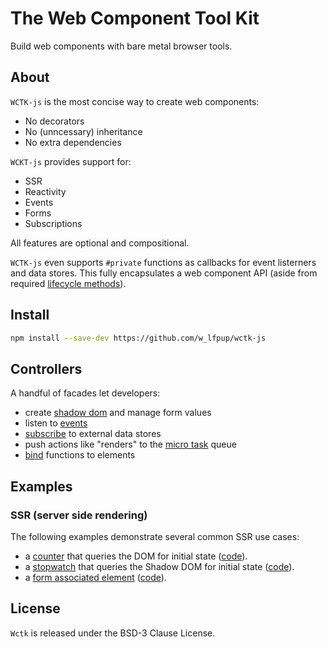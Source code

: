 # The Web Component Tool Kit

Build web components with bare metal browser tools.

## About

`WCTK-js` is the most concise way to create web components:

- No decorators
- No (unncessary) inheritance
- No extra dependencies

`WCKT-js` provides support for:

- SSR
- Reactivity
- Events
- Forms
- Subscriptions

All features are optional and compositional.

`WCTK-js` even supports `#private` functions as callbacks for event listerners and data stores. This fully encapsulates a web component API (aside from required [lifecycle methods](https://developer.mozilla.org/en-US/docs/Web/API/Web_components/Using_custom_elements#custom_element_lifecycle_callbacks)).

## Install

```bash
npm install --save-dev https://github.com/w_lfpup/wctk-js
```

## Controllers

A handful of facades let developers:

- create [shadow dom](./docs/wc.md) and manage form values
- listen to [events](./docs/events.md)
- [subscribe](./docs/subscription.md) to external data stores
- push actions like "renders" to the [micro task](./docs/microtask.md) queue
- [bind](./docs/bind.md) functions to elements

## Examples

### SSR (server side rendering)

The following examples demonstrate several common SSR use cases:

- a [counter](https://w_lfpup.github.io/wctk-js/examples/counter/) that queries the DOM for initial state ([code](https://github.com/wolfpup-software/wctk-js/tree/main/examples/counter/)).
- a [stopwatch](https://w_lfpup.github.io/wctk-js/examples/stopwatch/) that queries the Shadow DOM for initial state ([code](https://github.com/wolfpup-software/wctk-js/tree/main/examples/stopwatch/)).
- a [form associated element](https://w_lfpup.github.io/wctk-js/examples/form_associated/) ([code](https://github.com/wolfpup-software/wctk-js/tree/main/examples/form_associated/)).

## License

`Wctk` is released under the BSD-3 Clause License.
